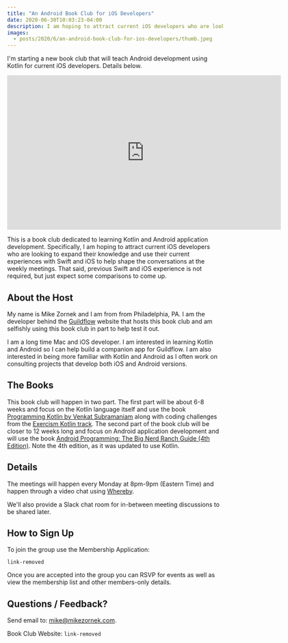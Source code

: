```yaml
---
title: "An Android Book Club for iOS Developers"
date: 2020-06-30T10:03:23-04:00
description: I am hoping to attract current iOS developers who are looking to expand their knowledge and use their current experiences with Swift and iOS to help shape the conversations at the weekly meetings.
images:
  - posts/2020/6/an-android-book-club-for-ios-developers/thumb.jpeg
---
```


I'm starting a new book club that will teach Android development using Kotlin for current iOS developers. Details below.

<iframe src="https://player.vimeo.com/video/434003747" width="640" height="360" frameborder="0" allow="autoplay; fullscreen" allowfullscreen></iframe>

This is a book club dedicated to learning Kotlin and Android application development. Specifically, I am hoping to attract current iOS developers who are looking to expand their knowledge and use their current experiences with Swift and iOS to help shape the conversations at the weekly meetings. That said, previous Swift and iOS experience is not required, but just expect some comparisons to come up.

## About the Host

My name is Mike Zornek and I am from from Philadelphia, PA. I am the developer behind the [Guildflow](/projects/guildflow/) website that hosts this book club and am selfishly using this book club in part to help test it out.

I am a long time Mac and iOS developer. I am interested in learning Kotlin and Android so I can help build a companion app for Guildflow. I am also interested in being more familiar with Kotlin and Android as I often work on consulting projects that develop both iOS and Android versions.

## The Books

This book club will happen in two part. The first part will be about 6-8 weeks and focus on the Kotlin language itself and use the book [Programming Kotlin by Venkat Subramaniam](https://pragprog.com/titles/vskotlin/) along with coding challenges from the [Exercism Kotlin track](https://exercism.io/tracks/kotlin). The second part of the book club will be closer to 12 weeks long and focus on Android application development and will use the book [Android Programming: The Big Nerd Ranch Guide (4th Edition)](https://amzn.to/2BK3Vxv). Note the 4th edition, as it was updated to use Kotlin.

## Details

The meetings will happen every Monday at 8pm-9pm (Eastern Time) and happen through a video chat using [Whereby](https://whereby.com).

We'll also provide a Slack chat room for in-between meeting discussions to be shared later.

## How to Sign Up

To join the group use the Membership Application:

`link-removed`

Once you are accepted into the group you can RSVP for events as well as view the membership list and other members-only details.

## Questions / Feedback?

Send email to: [mike@mikezornek.com](mailto:mike@mikezornek.com).

Book Club Website: `link-removed`
